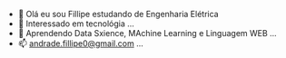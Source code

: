 - 👋 Olá eu sou Fillipe estudando de Engenharia Elétrica
- 👀 Interessado em tecnológia ...
- 🌱 Aprendendo Data Sxience, MAchine Learning e Linguagem WEB ...
- 📫 andrade.fillipe0@gmail.com ...

<!---
AndradeFillipe/AndradeFillipe is a ✨ special ✨ repository because its `README.md` (this file) appears on your GitHub profile.
You can click the Preview link to take a look at your changes.
--->
